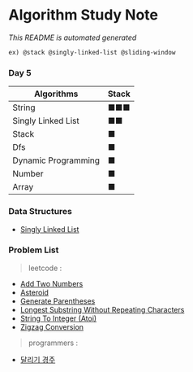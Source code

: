 
# Algorithm Study Note  

_This README is automated generated_ 

```
ex) @stack @singly-linked-list @sliding-window  
```

### Day 5  
| Algorithms |      Stack      |
|-----------|------------------|
| String | ■■■ |
| Singly Linked List | ■■ |
| Stack | ■ |
| Dfs | ■ |
| Dynamic Programming | ■ |
| Number | ■ |
| Array | ■ |

### Data Structures
- [Singly Linked List](None/tree/main/base/singly-linked-list)


### Problem List  
> leetcode :
  - [Add Two Numbers](None/tree/main/problems/leetcode/Add%20Two%20Numbers)
  - [Asteroid](None/tree/main/problems/leetcode/Asteroid)
  - [Generate Parentheses](None/tree/main/problems/leetcode/Generate%20Parentheses)
  - [Longest Substring Without Repeating Characters](None/tree/main/problems/leetcode/Longest%20Substring%20Without%20Repeating%20Characters)
  - [String To Integer (Atoi)](None/tree/main/problems/leetcode/String%20to%20Integer%20(atoi))
  - [Zigzag Conversion](None/tree/main/problems/leetcode/Zigzag%20Conversion)
  > programmers :
  - [달리기 경주](None/tree/main/problems/programmers/달리기%20경주)
  
